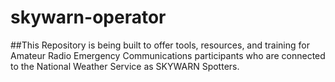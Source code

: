 # skywarn-operator

##This Repository is being built to offer tools, resources, and training for Amateur Radio Emergency Communications participants who are connected to the National Weather Service as SKYWARN Spotters.
